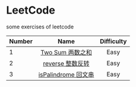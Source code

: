 # LeetCode

some exercises of leetcode

| Number |                                                Name                                                 | Difficulty |
| ------ | :-------------------------------------------------------------------------------------------------: | :--------: |
| 1      |    [Two Sum 两数之和](https://github.com/buki26/LeetCode/blob/master/Solutions/Easy/1-TwoSum.md)    |    Easy    |
| 2      |   [reverse 整数反转](https://github.com/buki26/LeetCode/blob/master/Solutions/Easy/2-reverse.md)    |    Easy    |
| 3      | [isPalindrome 回文串](https://github.com/buki26/LeetCode/blob/master/Solutions/Easy/3-isPalindrome) |    Easy    |

